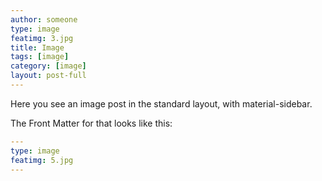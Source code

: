 ```yaml
---
author: someone
type: image
featimg: 3.jpg
title: Image
tags: [image]
category: [image]
layout: post-full
---
```

Here you see an image post in the standard layout, with material-sidebar.

The Front Matter for that looks like this:

```yml
---
type: image
featimg: 5.jpg
---
```
